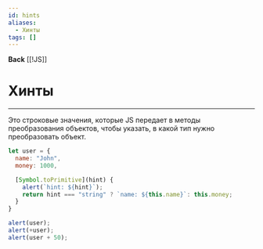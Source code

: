 ```yaml
---
id: hints
aliases:
  - Хинты
tags: []
---
```

**Back**
    [[!JS]]

# Хинты
---
Это строковые значения, которые JS передает в методы преобразования объектов, чтобы указать, в какой тип нужно преобразовать объект.
```js
let user = {
  name: "John",
  money: 1000,

  [Symbol.toPrimitive](hint) {
    alert(`hint: ${hint}`);
    return hint === "string" ? `name: ${this.name}`: this.money;
  }
}

alert(user);
alert(+user);
alert(user + 50);
```
